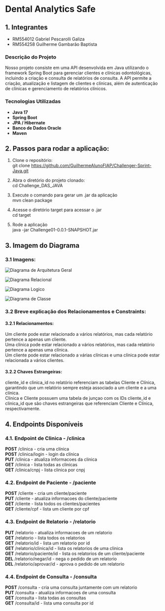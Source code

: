 
# Dental Analytics Safe

## 1. Integrantes 
- RM554012 Gabriel Pescarolli Galiza  
- RM554258 Guilherme Gambarão Baptista

### Descrição do Projeto
Nosso projeto consiste em uma API desenvolvida em Java utilizando o framework Spring Boot para gerenciar clientes e clínicas odontológicas, incluindo a criação e consulta de relatórios de consulta. A API permite a criação, atualização e listagem de clientes e clínicas, além de autenticação de clínicas e gerenciamento de relatórios clínicos.

### Tecnologias Utilizadas
- **Java 17**
- **Spring Boot**
- **JPA / Hibernate**
- **Banco de Dados Oracle**
- **Maven**

## 2. Passos para rodar a aplicação:
1. Clone o repositório:  
git clone https://github.com/GuilhermeAlunoFIAP/Challenger-Sprint-Java.git

2. Abra o diretório do projeto clonado:  
cd Challenge_DAS_JAVA

3. Execute o comando para gerar um .jar da aplicação  
mvn clean package

4. Acesse o diretório target para acessar o .jar  
cd target

5. Rode a aplicação  
java -jar Challenge01-0.0.1-SNAPSHOT.jar 

## 3. Imagem do Diagrama

### 3.1 Imagens:

![Diagrama de Arquitetura Geral](./imagens/diagramaArquiteturaGeral.png)

![Diagrama Relacional](./imagens/diagramaRelacional.png)

![Diagrama Logico](./imagens/diagramaLogico.png)

![Diagrama de Classe](./imagens/diagramaDeClasses.PNG)

### 3.2 Breve explicação dos Relacionamentos e Constraints:

#### 3.2.1 Relacionamentos:  
Um cliente pode estar relacionado a vários relatórios, mas cada relatório pertence a apenas um cliente.  
Uma clínica pode estar relacionado a vários relatórios, mas cada relatório pertence a apenas uma clínica.  
Um cliente pode estar relacionado a várias clínicas e uma clínica pode estar relacionada a vários clientes.  

#### 3.2.2 Chaves Estrangeiras:  
cliente_id e clinica_id no relatório referenciam as tabelas Cliente e Clínica, garantindo que um relatório sempre esteja associado a um cliente e a uma clínica.  
Clinica e Cliente possuem uma tabela de junçao com os IDs cliente_id e clinica_id que são chaves estrangeiras que referenciam Cliente e Clínica, respectivamente.  

## 4. Endpoints Disponíveis

### 4.1. Endpoint de Clinica - /clinica
**POST** /clinica - cria uma clínica  
**POST** /clinica/login - login da clínica  
**PUT**  /clinica - atualiza informacoes da clinica  
**GET**  /clinica - lista todas as clinicas  
**GET**  /clinica/cnpj - lista clinica por cnpj

### 4.2. Endpoint de Paciente - /paciente
**POST** /cliente - cria um cliente/paciente  
**PUT** /cliente - atualiza informacoes do cliente/paciente  
**GET** /cliente - lista todos os clientes/pacientes  
**GET** /cliente/cpf - lista um cliente por cpf  

### 4.3. Endpoint de Relatorio - /relatorio
**PUT** /relatorio - atualiza informacoes de um relatorio  
**GET** /relatorio - lista todos os relatorios  
**GET** /relatorio/id - lista um relatorio por id  
**GET** /relatorio/clinica/id - lista os relatorios de uma clinica  
**GET** /relatorio/paciente/id - lista os relatorios de um cliente/paciente  
**DEL** /relatorio/negar/id - nega o pedido de um relatorio  
**DEL** /relatorio/aprovar/id - aprova o pedido de um relatorio  

### 4.4. Endpoint de Consulta - /consulta
**POST** /consulta - cria uma consulta juntamente com um relatorio  
**PUT** /consulta - atualiza informacoes de uma consulta  
**GET** /consulta - lista todas as consultas  
**GET** /consulta/id - lista uma consulta por id  